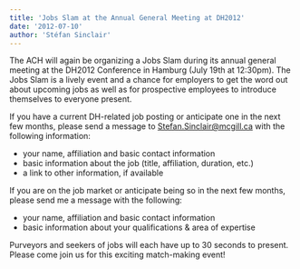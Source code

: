 ```yaml
---
title: 'Jobs Slam at the Annual General Meeting at DH2012'
date: '2012-07-10'
author: 'Stéfan Sinclair'
---
```

The ACH will again be organizing a Jobs Slam during its annual general meeting at the DH2012 Conference in Hamburg (July 19th at 12:30pm). The Jobs Slam is a lively event and a chance for employers to get the word out about upcoming jobs as well as for prospective employees to introduce themselves to everyone present.

If you have a current DH-related job posting or anticipate one in the next few months, please send a message to [<span class="s1">Stefan.Sinclair@mcgill.ca</span>](mailto:Stefan.Sinclair@mcgill.ca) with the following information:

- your name, affiliation and basic contact information
- basic information about the job (title, affiliation, duration, etc.)
- a link to other information, if available

If you are on the job market or anticipate being so in the next few months, please send me a message with the following:

- your name, affiliation and basic contact information
- basic information about your qualifications &amp; area of expertise

Purveyors and seekers of jobs will each have up to 30 seconds to present. Please come join us for this exciting match-making event!